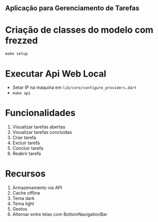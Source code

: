 ## Aplicação para Gerenciamento de Tarefas

# Criação de classes do modelo com frezzed

`make setup`

# Executar Api Web Local

- Setar IP na maquina em `lib/core/configure_providers.dart`
- `make api`


# Funcionalidades

1. Visualizar tarefas abertas
2. Visualizar tarefas concluidas
3. Criar tarefa
4. Excluir tarefa
5. Concluir tarefa
6. Reabrir tarefa

# Recursos

1. Armazenamento via API
2. Cache offline
3. Tema dark
4. Tema light
5. Gestos
6. Alternar entre telas com BottomNavigationBar